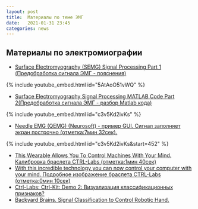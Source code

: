```yaml
---
layout: post
title:  Материалы по теме ЭМГ
date:   2021-01-31 23:45
categories: news
---
```

## Материалы по электромиографии
* [Surface Electromyography (SEMG) Signal Processing Part 1 (Предобработка сигнала ЭМГ - пояснения)](https://www.youtube.com/watch?v=5AtAoO51vWQ&t=0s)

{% include youtube_embed.html id="5AtAoO51vWQ" %}

* [Surface Electromyography Signal Processing MATLAB Code Part 2(Предобработка сигнала ЭМГ - разбор Matlab кода)](https://www.youtube.com/watch?v=c3v5Kd2ivKs&t=0s)

{% include youtube_embed.html id="c3v5Kd2ivKs" %}

* [Needle EMG (QEMG) (Neurosoft) - пример GUI. Сигнал заполняет экран построчно (отметка:7мин 32сек).](https://www.youtube.com/watch?v=FMBsPjqsHfg&t=452s)

{% include youtube_embed.html id="c3v5Kd2ivKs&start=452" %}

* [This Wearable Allows You To Control Machines With Your Mind. Калибровка браслета CTRL-Labs (отметка:1мин 40сек)](https://www.youtube.com/watch?v=oD4efk8T2X4&list=WL&index=3&t=113s)
* [With this incredible technology you can now control your computer with your mind. Подробное изображение браслета CTRL-Labs (отметка:0мин 10сек)](https://www.youtube.com/watch?v=MtVblwlMQcI)
* [Ctrl-Labs: Ctrl-Kit: Demo 2: Визуализация классификационных признаков?](https://www.youtube.com/watch?v=8ENo4JcTFV0)
* [Backyard Brains. Signal Classification to Control Robotic Hand.](https://www.youtube.com/watch?v=0eoGGj9SDeE)


